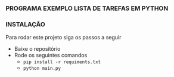 ### PROGRAMA EXEMPLO LISTA DE TAREFAS EM PYTHON

### INSTALAÇÃO

Para rodar este projeto siga os passos a seguir

- Baixe o repositório
- Rode os seguintes comandos
    - `pip install -r requiments.txt`
    - `python main.py`
